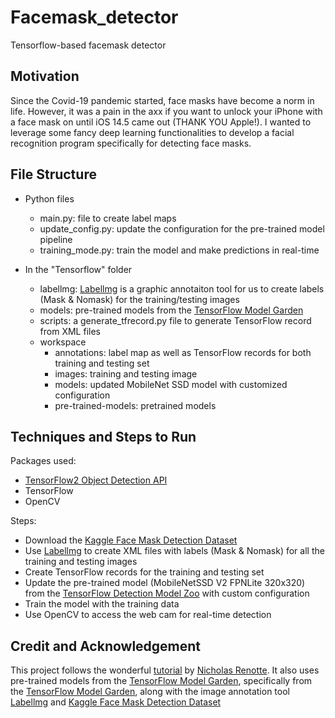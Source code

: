 # Facemask_detector
Tensorflow-based facemask detector
 
 ## Motivation
Since the Covid-19 pandemic started, face masks have become a norm in life. However, it was a pain in the axx if you want to unlock your iPhone with a face mask on until iOS 14.5
came out (THANK YOU Apple!). I wanted to leverage some fancy deep learning functionalities to develop a facial recognition program specifically for detecting face masks. 

## File Structure
- Python files
  - main.py: file to create label maps
  - update_config.py: update the configuration for the pre-trained model pipeline
  - training_mode.py: train the model and make predictions in real-time

- In the "Tensorflow" folder
  - labellmg: [Labellmg](https://github.com/tzutalin/labelImg) is a graphic annotaiton tool for us to create labels (Mask & Nomask) for the training/testing images
  - models: pre-trained models from the [TensorFlow Model Garden](https://github.com/tensorflow/models) 
  - scripts: a generate_tfrecord.py file to generate TensorFlow record from XML files
  - workspace
    - annotations: label map as well as TensorFlow records for both training and testing set
    - images: training and testing image
    - models: updated MobileNet SSD model with customized configuration
    - pre-trained-models: pretrained models
 
## Techniques and Steps to Run
Packages used:
- [TensorFlow2 Object Detection API](https://tensorflow-object-detection-api-tutorial.readthedocs.io/en/latest/install.html)
- TensorFlow
- OpenCV

Steps:
- Download the [Kaggle Face Mask Detection Dataset](https://www.kaggle.com/wobotintelligence/face-mask-detection-dataset)
- Use [Labellmg](https://github.com/tzutalin/labelImg) to create XML files with labels (Mask & Nomask) for all the training and testing images
- Create TensorFlow records for the training and testing set
- Update the pre-trained model (MobileNetSSD V2 FPNLite 320x320) from the [TensorFlow Detection Model Zoo](https://github.com/tensorflow/models/blob/master/research/object_detection/g3doc/tf2_detection_zoo.md)
with custom configuration
- Train the model with the training data
- Use OpenCV to access the web cam for real-time detection


## Credit and Acknowledgement
This project follows the wonderful [tutorial](https://www.youtube.com/watch?v=IOI0o3Cxv9Q&t=2551s) by [Nicholas Renotte](https://www.youtube.com/channel/UCHXa4OpASJEwrHrLeIzw7Yg). 
It also uses pre-trained models from the [TensorFlow Model Garden](https://github.com/tensorflow/models), specifically from the [TensorFlow Model Garden](https://github.com/tensorflow/models), 
along with the image annotation tool [Labellmg](https://github.com/tzutalin/labelImg) and [Kaggle Face Mask Detection Dataset](https://www.kaggle.com/wobotintelligence/face-mask-detection-dataset)

